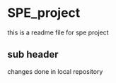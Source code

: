 # SPE_project
this is a readme file for spe project

## sub header ##
changes done in local repository